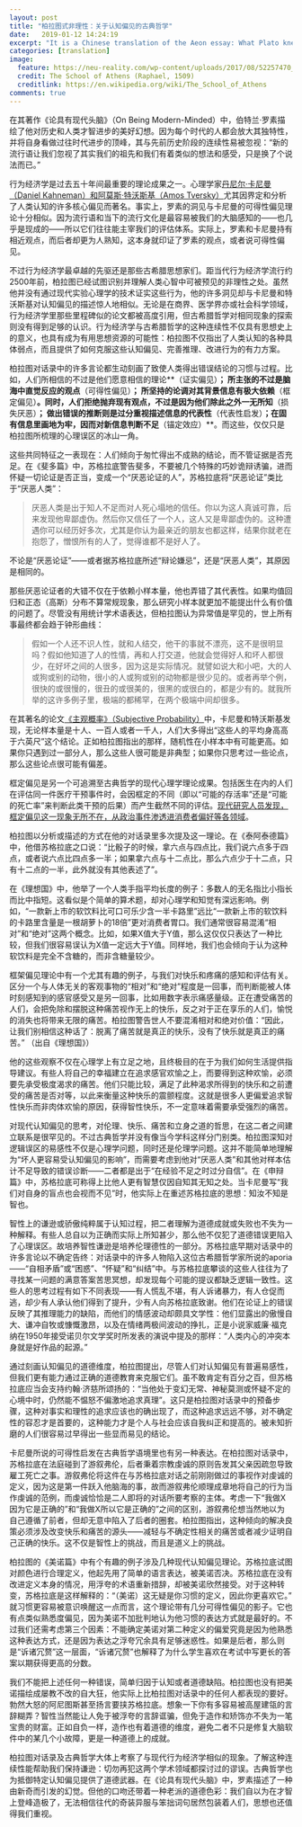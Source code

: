 ```yaml
---
layout: post
title: "柏拉图式非理性：关于认知偏见的古典哲学"
date:   2019-01-12 14:24:19
excerpt: "It is a Chinese translation of the Aeon essay: What Plato knew about behavioural economics. (A lot)"
categories: [translation]
image:
  feature: https://neu-reality.com/wp-content/uploads/2017/08/52257470_1.jpg
  credit: The School of Athens (Raphael, 1509)
  creditlink: https://en.wikipedia.org/wiki/The_School_of_Athens
comments: true
---
```

在其著作《论具有现代头脑》（On Being Modern-Minded）中，伯特兰·罗素描绘了他对历史和人类才智进步的美好幻想。因为每个时代的人都会放大其独特性，并将自身看做过往时代进步的顶峰，其与先前历史阶段的连续性易被忽视：“新的流行语让我们忽视了其实我们的祖先和我们有着类似的想法和感受，只是换了个说法而已。”

行为经济学是过去五十年间最重要的理论成果之一。心理学家[丹尼尔·卡尼曼（Daniel Kahneman）和阿莫斯·特沃斯基（Amos Tversky）](https://www.neu-reality.com/2017/06/16/invisible-manipulators-of-your-mind/)尤其因界定和分析了人类认知的许多核心偏见而著名。事实上，罗素的洞见与卡尼曼的可得性偏见理论十分相似。因为流行语和当下的流行文化是最容易被我们的大脑感知的——也几乎是现成的——所以它们往往能主宰我们的评估体系。实际上，罗素和卡尼曼持有相近观点，而后者却更为人熟知，这本身就印证了罗素的观点，或者说可得性偏见。

不过行为经济学最卓越的先驱还是那些古希腊思想家们。距当代行为经济学流行约2500年前，柏拉图已经试图识别并理解人类心智中可被预见的非理性之处。虽然他并没有通过现代实验心理学的技术证实这些行为，他的许多洞见却与卡尼曼和特沃斯基对认知偏见的描述惊人地相似。无论是在商界、医学界亦或社会科学领域，行为经济学里那些里程碑似的论文都被高度引用，但古希腊哲学对相同现象的探索则没有得到足够的认识。行为经济学与古希腊哲学的这种连续性不仅具有思想史上的意义，也具有成为有用思想资源的可能性：柏拉图不仅指出了人类认知的各种具体弱点，而且提供了如何克服这些认知偏见、完善推理、改进行为的有力方案。

柏拉图对话录中的许多言论都生动刻画了致使人类得出错误结论的习惯与过程。比如，人们所相信的不过是他们愿意相信的理论**（证实偏见）**； 所主张的不过是脑海中直觉反应的观点**（可得性偏见）**； 所坚持的论调对其背景信息有极大依赖**（框定偏见）**。同时，人们拒绝抛弃现有观点，不过是因为他们除此之外一无所知**（损失厌恶）**； 做出错误的推断则是过分重视描述信息的代表性**（代表性启发）**；在固有信息里画地为牢，因而对新信息判断不足**（锚定效应）**。而这些，仅仅只是柏拉图所梳理的心理误区的冰山一角。

这些共同特征之一表现在：人们倾向于匆忙得出不成熟的结论，而不管证据是否充足。在《斐多篇》中，苏格拉底警告斐多，不要被几个特殊的巧妙诡辩诱骗，进而怀疑一切论证是否正当，变成一个“厌恶论证的人”，苏格拉底将“厌恶论证”类比于“厌恶人类”：

> 厌恶人类是出于知人不足而对人死心塌地的信任。你以为这人真诚可靠，后来发现他卑鄙虚伪。然后你又信任了一个人，这人又是卑鄙虚伪的。这种遭遇你可以经历好多次，尤其是你认为最亲近的朋友也都这样，结果你就老在抱怨了，憎恨所有的人了，觉得谁都不是好人了。

不论是“厌恶论证”——或者据苏格拉底所述“辩论嫌忌”，还是“厌恶人类”，其原因是相同的。

那些厌恶论证者的大错不仅在于依赖小样本量，他也弄错了其代表性。如果均值回归和正态（高斯）分布不算常规现象，那么研究小样本就更加不能提出什么有价值的问题了。尽管没有用统计学术语表达，但柏拉图认为异常值是罕见的，世上所有事最终都会趋于钟形曲线：

> 假如一个人还不识人性，就和人结交，他干的事就不漂亮，这不是很明显吗？假如他知道了人的性情，再和人打交道，他就会觉得好人和坏人都很少，在好坏之间的人很多，因为这是实际情况。就譬如说大和小吧，大的人或狗或别的动物，很小的人或狗或别的动物都是很少见的。或者再举个例，很快的或很慢的，很丑的或很美的，很黑的或很白的，都是少有的。就我所举的这许多例子里，极端的都稀罕，在两个极端中间却很多。

在其著名的论文[《主观概率》（Subjective Probability）](http://www.sciencedirect.com/science/article/pii/0010028572900163)中，卡尼曼和特沃斯基发现，无论样本量是十人、一百人或者一千人，人们大多得出“这些人的平均身高高于六英尺”这个结论。正如柏拉图指出的那样，随机性在小样本中有可能更高。如果你只遇到过一部分人，那么这些人很可能是非典型；如果你只思考过一些论点，那么这些论点很可能有偏差。

框定偏见是另一个可追溯至古典哲学的现代心理学理论成果。包括医生在内的人们在评估同一件医疗干预事件时，会因框定的不同（即以“可能的存活率”还是“可能的死亡率”来判断此类干预的后果）而产生截然不同的评估。[现代研究人员发现，框定偏见这一现象无所不在，从政治事件渗透进消费者偏好等各领域](https://www.scholars.northwestern.edu/en/publications/the-implications-of-framing-effects-for-citizen-competence)。

柏拉图以分析或描述的方式在他的对话录里多次提及这一理论。在《泰阿泰德篇》中，他借苏格拉底之口说：“比骰子的时候，拿六点与四点比，我们说六点多于四点，或者说六点比四点多一半；如果拿六点与十二点比，那么六点少于十二点，只有十二点的一半，此外就没有其他表述了”。

在《理想国》中，他举了一个人类手指平均长度的例子：多数人的无名指比小指长而比中指短。这看似是个简单的算术题，却对心理学和知觉有深远影响。例如，“一款新上市的软饮料比可口可乐少含一半卡路里”远比“一款新上市的软饮料的卡路里含量是一根胡萝卜的18倍”更对消费者胃口。我们通常很容易混淆“相对”和“绝对”这两个概念。比如，如果X值大于Y值，那么这仅仅只表达了一种比较，但我们很容易误认为X值一定远大于Y值。同样地，我们也会倾向于认为这种软饮料是完全不含糖的，而非含糖量较少。

框架偏见理论中有一个尤其有趣的例子，与我们对快乐和疼痛的感知和评估有关。区分一个与人体无关的客观事物的“相对”和“绝对”程度是一回事，而判断能被人体时刻感知到的感官感受又是另一回事，比如用数字表示痛感量级。正在遭受痛苦的人们，会把免除和摆脱这种痛苦视作无上的快乐，反之对于正在享乐的人们，愉悦的消失也将带来无限的痛苦。柏拉图警告世人不要混淆相对和绝对价值：“因此，让我们别相信这种话了：脱离了痛苦就是真正的快乐，没有了快乐就是真正的痛苦。” （出自《理想国》）

他的这些观察不仅在心理学上有立足之地，且终极目的在于为我们如何生活提供指导建议。有些人将自己的幸福建立在追求感官欢愉之上，而要得到这种欢愉，必须要先承受极度渴求的痛苦。他们只能比较，满足了此种渴求所得到的快乐和之前遭受的痛苦是否对等，以此来衡量这种快乐的震颤程度。这就是很多人更偏爱追求智性快乐而非肉体欢愉的原因，获得智性快乐，不一定意味着需要承受强烈的痛苦。

对现代认知偏见的思考，对伦理、快乐、痛苦和立身之道的哲思，在这二者之间建立联系是很罕见的。不过古典哲学并没有像当今学科这样分门别类。柏拉图深知对逻辑误区的易感性不仅是心理学问题，同时还是伦理学问题。这并不能简单地理解为“坏人更容易受认知偏见的影响”，而需要考虑到他对“厌恶人类”和其他对样本估计不足导致的错误诊断——二者都是出于“在经验不足之时过分自信”。在《申辩篇》中，苏格拉底可称得上比他人更有智慧仅因自知其无知之处。当卡尼曼写“我们对自身的盲点也会视而不见”时，他实际上在重述苏格拉底的思想：知汝不知是智也。

智性上的谦逊或骄傲纯粹属于认知过程，把二者理解为道德成就或失败也不失为一种解释。有些人总自以为正确而实际上所知甚少，那么他不仅犯了道德错误更陷入了心理误区。故培养智性谦逊是培养伦理德性的一部分。苏格拉底早期对话录中的许多言论以不确定告终：对话录中的许多人物陷入这位古希腊哲学家所说的aporia——“自相矛盾”或“困惑”、“怀疑”和“纠结”中。与苏格拉底攀谈的这些人往往为了寻找某一问题的满意答案苦思冥想，却发现每个可能的提议都缺乏逻辑一致性。这些人的思考过程有如下不同表现——有人慌乱不堪，有人诉诸暴力，有人仓促而逃，却少有人承认他们得到了提升，少有人向苏格拉底致谢。他们在论证上的错误反映了其推理能力的缺陷，而他们的情感波动却颇具文学性：他们显露出的傲慢自大、谦冲自牧或慷慨激昂，以及在情绪两极间波动的挣扎，正是小说家威廉·福克纳在1950年接受诺贝尔文学奖时所发表的演说中提及的那样：“人类内心的冲突本身就是好作品的起源。”

通过刻画认知偏见的道德维度，柏拉图提出，尽管人们对认知偏见有普遍易感性，但我们更有能力通过正确的道德教育来克服它们。虽不敢肯定有百分之百，但苏格拉底应当会支持约翰·济慈所颂扬的：“当他处于变幻无常、神秘莫测或怀疑不定的心境中时，仍然能不愠怒不偏激地追求真理”。这只是柏拉图对话录中的预备步骤，这种对事实和理性的追求应该也的确出现了，而这种追求远远不够，对不确定性的容忍才是首要的，这种能力才是个人与社会应该自我纠正和提高的。被未知折磨的人们很容易过早得出一些显而易见的结论。

卡尼曼所说的可得性启发在古典哲学语境里也有另一种表达。在柏拉图对话录中，苏格拉底在法庭碰到了游叙弗伦，后者秉着宗教虔诚的原则告发其父亲因疏忽导致雇工死亡之事。游叙弗伦将这件在与苏格拉底对话之前刚刚做过的事视作对虔诚的定义，因为这是第一件跃入他脑海的事，故而游叙弗伦顺理成章地将自己的行为当作虔诚的范例，而虔诚恰恰是二人即将的对话所要考察的主体。考虑一下“我做X因为它是正确的”和“我做X所以它是正确的”之间的区别，游叙弗伦想当然地以为自己遵循了前者，但却无意中陷入了后者的圈套。柏拉图指出，这种倾向的解决良策必须涉及改变快乐和痛苦的源头——减轻与不确定性相关的痛苦或者减少证明自己正确的快乐。这不仅是智性上的挑战，而且是道义上的挑战。

柏拉图的《美诺篇》中有个有趣的例子涉及几种现代认知偏见理论。苏格拉底试图对颜色进行合理定义，他起先用了简单的语言表达，被美诺否决。苏格拉底在没有改进定义本身的情况，用浮夸的术语重新措辞，却被美诺欣然接受。对于这种转变，苏格拉底是这样解释的：“（美诺）这无疑是你习惯的定义，因此你更喜欢它。” 就习惯更容易被意识唤醒这一点而言，这个理论带有几分可得性偏见的影子。它也有点类似熟悉度偏见，因为美诺不加批判地认为他习惯的表达方式就是最好的。不过我们还需考虑第三个因素：不能确定美诺对第二种定义的偏爱究竟是因为他熟悉这种表达方式，还是因为表达之浮夸冗余具有足够迷惑性。如果是后者，那么则是“诉诸冗赘”这一层面，“诉诸冗赘”也解释了为什么学生喜欢在考试中写更长的答案以期获得更高的分数。

我们不能把上述任何一种错误，简单归因于认知或者道德缺陷。柏拉图也没有把美诺描绘成屡教不改的自大狂，他实际上比柏拉图对话录中的任何人都表现的要好。勃然大怒的阿尼图斯甚至扬言要挟苏格拉底。想象一下你有多容易被高屋建瓴的言辞糊弄？智性当然能让人免于被浮夸的言辞诓骗，但免于造作和矫饰亦不失为一笔宝贵的财富。正如自负一样，造作也有着道德的维度，避免二者不只是修复大脑软件中的某几个小故障，更是一种道德上的成就。

柏拉图对话录及古典哲学大体上考察了与现代行为经济学相似的现象。了解这种连续性能帮助我们保持谦逊：切勿再犯这两个学术领域都探讨过的谬误。古典哲学也为抵御特定认知偏见提供了道德武器。在《论具有现代头脑》中，罗素描述了一种由新奇而引发的幻觉。但他的口吻还带着一种老派的道德色彩：我们自以为在才智上登峰造极了，无法相信往代的奇装异服与笨拙词句居然包装着人们，思想也还值得我们重视。

